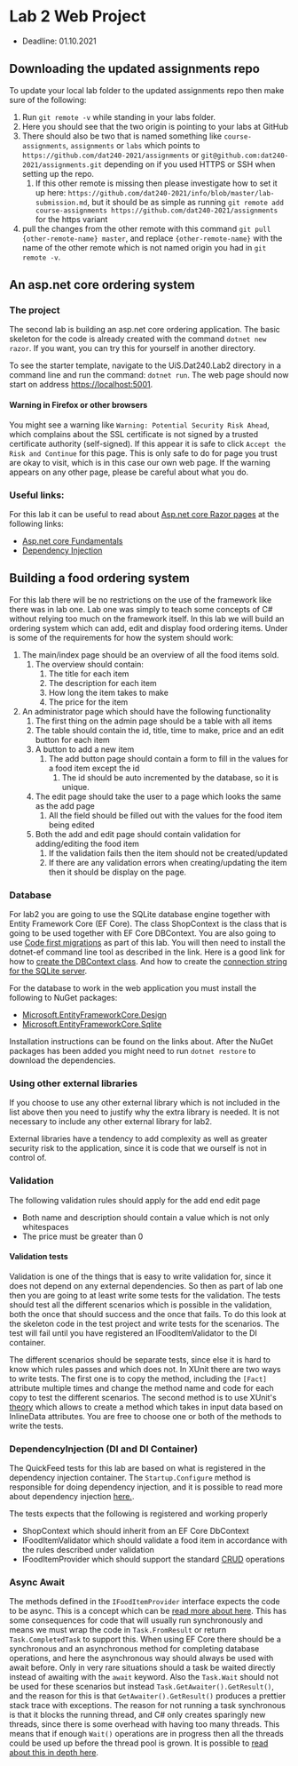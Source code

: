 # Lab 2 Web Project

* Deadline: 01.10.2021

## Downloading the updated assignments repo

To update your local lab folder to the updated assignments repo then make sure of the following:

1. Run `git remote -v` while standing in your labs folder.
2. Here you should see that the two origin is pointing to your labs at GitHub
3. There should also be two that is named something like `course-assignments`, `assignments` or `labs` which points to `https://github.com/dat240-2021/assignments` or `git@github.com:dat240-2021/assignments.git` depending on if you used HTTPS or SSH when setting up the repo.
   1. If this other remote is missing then please investigate how to set it up here: `https://github.com/dat240-2021/info/blob/master/lab-submission.md`, but it should be as simple as running `git remote add course-assignments https://github.com/dat240-2021/assignments` for the https variant
4. pull the changes from the other remote with this command `git pull {other-remote-name} master`, and replace `{other-remote-name}` with the name of the other remote which is not named origin you had in `git remote -v`.

## An asp.net core ordering system

### The project

The second lab is building an asp.net core ordering application. The basic skeleton for the code is already created with the command `dotnet new razor`. If you want, you can try this for yourself in another directory. 

To see the starter template, navigate to the UiS.Dat240.Lab2 directory in a command line and run the command: `dotnet run`. The web page should now start on address [https://localhost:5001](https://localhost:5001). 

#### Warning in Firefox or other browsers

You might see a warning like `Warning: Potential Security Risk Ahead`, which complains about the SSL certificate is not signed by a trusted certificate authority (self-signed). If this appear it is safe to click `Accept the Risk and Continue` for this page. This is only safe to do for page you trust are okay to visit, which is in this case our own web page. If the warning appears on any other page, please be careful about what you do.

### Useful links:

For this lab it can be useful to read about [Asp.net core Razor pages](https://docs.microsoft.com/en-us/aspnet/core/razor-pages/?view=aspnetcore-5.0&tabs=visual-studio) at the following links:

* [Asp.net core Fundamentals](https://docs.microsoft.com/en-us/aspnet/core/fundamentals/?view=aspnetcore-5.0&tabs=windows)
* [Dependency Injection](https://docs.microsoft.com/en-us/aspnet/core/fundamentals/dependency-injection?view=aspnetcore-5.0)

## Building a food ordering system

For this lab there will be no restrictions on the use of the framework like there was in lab one. Lab one was simply to teach some concepts of C# without relying too much on the framework itself. In this lab we will build an ordering system which can add, edit and display food ordering items. Under is some of the requirements for how the system should work:

1. The main/index page should be an overview of all the food items sold.
   1. The overview should contain:
      1. The title for each item
      2. The description for each item
      3. How long the item takes to make
      4. The price for the item
2. An administrator page which should have the following functionality
   1. The first thing on the admin page should be a table with all items
   2. The table should contain the id, title, time to make, price and an edit button for each item
   3. A button to add a new item
      1. The add button page should contain a form to fill in the values for a food item except the id
         1. The id should be auto incremented by the database, so it is unique.
   4. The edit page should take the user to a page which looks the same as the add page
      1. All the field should be filled out with the values for the food item being edited
   5. Both the add and edit page should contain validation for adding/editing the food item
      1. If the validation fails then the item should not be created/updated
      2. If there are any validation errors when creating/updating the item then it should be display on the page.

### Database

For lab2 you are going to use the SQLite database engine together with Entity Framework Core (EF Core). The class ShopContext is the class that is going to be used together with EF Core DBContext. You are also going to use [Code first migrations](https://docs.microsoft.com/en-us/ef/core/managing-schemas/migrations/?tabs=dotnet-core-cli) as part of this lab. You will then need to install the dotnet-ef command line tool as described in the link. Here is a good link for how to [create the DBContext class](https://docs.microsoft.com/en-us/ef/core/dbcontext-configuration/). And how to create the [connection string for the SQLite server](https://docs.microsoft.com/en-us/dotnet/standard/data/sqlite/connection-strings).

For the database to work in the web application you must install the following to NuGet packages:

* [Microsoft.EntityFrameworkCore.Design](https://www.nuget.org/packages/Microsoft.EntityFrameworkCore.Design/)
* [Microsoft.EntityFrameworkCore.Sqlite](https://www.nuget.org/packages/Microsoft.EntityFrameworkCore.Sqlite/)

Installation instructions can be found on the links about. After the NuGet packages has been added you might need to run `dotnet restore` to download the dependencies.

### Using other external libraries

If you choose to use any other external library which is not included in the list above then you need to justify why the extra library is needed. It is not necessary to include any other external library for lab2. 

External libraries have a tendency to add complexity as well as greater security risk to the application, since it is code that we ourself is not in control of.

### Validation

The following validation rules should apply for the add end edit page
* Both name and description should contain a value which is not only whitespaces
* The price must be greater than 0

#### Validation tests

Validation is one of the things that is easy to write validation for, since it does not depend on any external dependencies. So then as part of lab one then you are going to at least write some tests for the validation. 
The tests should test all the different scenarios which is possible in the validation, both the once that should success and the once that fails. To do this look at the skeleton code in the test project and write tests for the scenarios. The test will fail until you have registered an IFoodItemValidator to the DI container.

The different scenarios should be separate tests, since else it is hard to know which rules passes and which does not. In XUnit there are two ways to write tests. The first one is to copy the method, including the `[Fact]` attribute multiple times and change the method name and code for each copy to test the different scenarios. The second method is to use XUnit's [theory](https://xunit.net/docs/getting-started/netfx/visual-studio#write-first-theory) which allows to create a method which takes in input data based on InlineData attributes. You are free to choose one or both of the methods to write the tests.

### DependencyInjection (DI and DI Container)

The QuickFeed tests for this lab are based on what is registered in the dependency injection container. The `Startup.Configure` method is responsible for doing dependency injection, and it is possible to read more about dependency injection [here.](https://docs.microsoft.com/en-us/aspnet/core/fundamentals/dependency-injection?view=aspnetcore-5.0).

The tests expects that the following is registered and working properly

* ShopContext which should inherit from an EF Core DbContext
* IFoodItemValidator which should validate a food item in accordance with the rules described under validation
* IFoodItemProvider which should support the standard [CRUD](https://en.wikipedia.org/wiki/Create,_read,_update_and_delete) operations

### Async Await

The methods defined in the `IFoodItemProvider` interface expects the code to be async. This is a concept which can be [read more about here](https://docs.microsoft.com/en-us/dotnet/csharp/programming-guide/concepts/async/). This has some consequences for code that will usually run synchronously and means we must wrap the code in `Task.FromResult` or return `Task.CompletedTask` to support this. When using EF Core there should be a synchronous and an asynchronous method for completing database operations, and here the asynchronous way should always be used with await before. 
Only in very rare situations should a task be waited directly instead of awaiting with the `await` keyword. Also the `Task.Wait` should not be used for these scenarios but instead `Task.GetAwaiter().GetResult()`, and the reason for this is that `GetAwaiter().GetResult()` produces a prettier stack trace with exceptions. The reason for not running a task synchronous is that it blocks the running thread, and C# only creates sparingly new threads, since there is some overhead with having too many threads. This means that if enough `Wait()` operations are in progress then all the threads could be used up before the thread pool is grown. It is possible to [read about this in depth here](https://docs.microsoft.com/nb-no/archive/blogs/vancem/diagnosing-net-core-threadpool-starvation-with-perfview-why-my-service-is-not-saturating-all-cores-or-seems-to-stall?WT.mc_id=DT-MVP-5003325).

